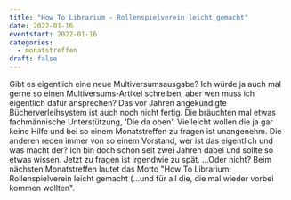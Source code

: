 ```yaml
---
title: "How To Librarium - Rollenspielverein leicht gemacht"
date: 2022-01-16
eventstart: 2022-01-16
categories:
  - monatstreffen
draft: false
---
```

Gibt es eigentlich eine neue Multiversumsausgabe? Ich würde ja auch mal gerne so einen Multiversums-Artikel schreiben,
aber wen muss ich eigentlich dafür ansprechen? Das vor Jahren angekündigte Bücherverleihsystem ist auch noch nicht 
fertig. Die bräuchten mal etwas fachmännische Unterstützung, 'Die da oben'. Vielleicht wollen die ja gar keine Hilfe 
und bei so einem Monatstreffen zu fragen ist unangenehm. Die anderen reden immer von so einem Vorstand, wer ist das 
eigentlich und was macht der? Ich bin doch schon seit zwei Jahren dabei und sollte so etwas wissen. Jetzt zu fragen ist 
irgendwie zu spät. ...Oder nicht? Beim nächsten Monatstreffen lautet das Motto "How To Librarium: Rollenspielverein 
leicht gemacht (...und für all die, die mal wieder vorbei kommen wollten". 